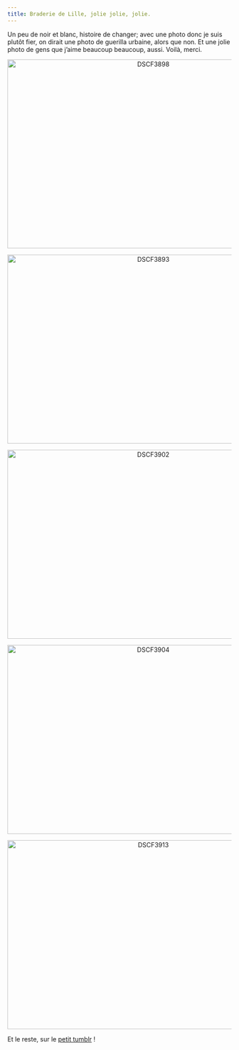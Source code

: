 ```yaml
---
title: Braderie de Lille, jolie jolie, jolie.
---
```

Un peu de noir et blanc, histoire de changer; avec une photo donc je suis plutôt fier, on dirait une photo de guerilla urbaine, alors que non. Et une jolie photo de gens que j&rsquo;aime beaucoup beaucoup, aussi. Voilà, merci.

<p style="text-align:center;">
  <a href="http://www.flickr.com/photos/dondapo/7915256022/" title="DSCF3898 de Cyril Krylatov, sur Flickr"><img src="http://farm9.staticflickr.com/8036/7915256022_99152d04ce_z.jpg" width="640" height="425" alt="DSCF3898" /></a>
</p>

<!--more-->

<p style="text-align:center;">
  <a href="http://www.flickr.com/photos/dondapo/7915254544/" title="DSCF3893 de Cyril Krylatov, sur Flickr"><img src="http://farm9.staticflickr.com/8320/7915254544_7c763d51a0_z.jpg" width="640" height="425" alt="DSCF3893" /></a>
</p>

<p style="text-align:center;">
  <a href="http://www.flickr.com/photos/dondapo/7915257520/" title="DSCF3902 de Cyril Krylatov, sur Flickr"><img src="http://farm9.staticflickr.com/8461/7915257520_72054ab0aa_z.jpg" width="640" height="425" alt="DSCF3902" /></a>
</p>

<p style="text-align:center;">
  <a href="http://www.flickr.com/photos/dondapo/7915259208/" title="DSCF3904 de Cyril Krylatov, sur Flickr"><img src="http://farm9.staticflickr.com/8033/7915259208_80d3536f25_z.jpg" width="640" height="425" alt="DSCF3904" /></a>
</p>

<p style="text-align:center;">
  <a href="http://www.flickr.com/photos/dondapo/7915260204/" title="DSCF3913 de Cyril Krylatov, sur Flickr"><img src="http://farm9.staticflickr.com/8442/7915260204_3f9eea00fb_z.jpg" width="640" height="425" alt="DSCF3913" /></a>
</p>

Et le reste, sur le [petit tumblr][1] !

 [1]: http://vismaviedeparisien.tumblr.com/

